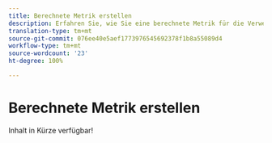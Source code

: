 ```yaml
---
title: Berechnete Metrik erstellen
description: Erfahren Sie, wie Sie eine berechnete Metrik für die Verwendung im Analysis Workspace erstellen.
translation-type: tm+mt
source-git-commit: 076ee40e5aef1773976545692378f1b8a55089d4
workflow-type: tm+mt
source-wordcount: '23'
ht-degree: 100%

---
```



# Berechnete Metrik erstellen

Inhalt in Kürze verfügbar!
